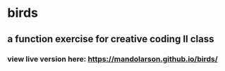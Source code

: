# birds
## a function exercise for creative coding II class
### view live version here: https://mandolarson.github.io/birds/
